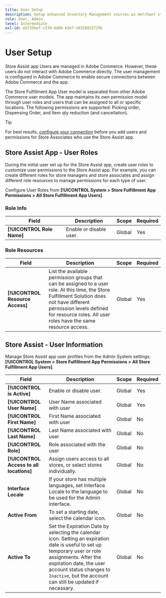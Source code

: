 ```yaml
---
title: User Setup
description: Setup enhanced Inventory Management sources as merchant stores to support the Store Fulfillment solution for Adobe Commerce.
role: User, Admin
level: Intermediate
exl-id: eb735bef-c339-4d0b-b3e7-10328915725b
---
```

# User Setup

Store Assist app Users are managed in Adobe Commerce. However, these users do not interact with Adobe Commerce directly. The user management is configured in Adobe Commerce to enable secure connections between Adobe Commerce and the app.

The Store Fulfillment App User model is separated from other Adobe Commerce user models. The app maintains its own permission model through user roles and users that can be assigned to all or specific locations. The following permissions are supported: Picking order, Dispensing Order, and Item qty reduction (and cancellation).

>[!TIP]
>
>For best results, [configure your connection](connect-set-up-service.md) before you add users and permissions for Store Associates who use the Store Assist app.

## Store Assist App - User Roles

During the initial user set up for the Store Assist app, create user roles to customize user permissions to the Store Assist app. For example, you can create different roles for store managers and store associates and assign different role resources to manage permissions for each type of user.

Configure User Roles from **[!UICONTROL System > Store Fulfillment App Permissions > All Store Fulfillment App Users]**.

### Role Info

| **Field**                  | **Description**         | **Scope** | **Required** |
|----------------------------|-------------------------|-----------|--------------|
| **[!UICONTROL Role Name]** | Enable or disable user. | Global    | Yes          |

### Role Resources

| **Field**                        | **Description**                                                                                                                                                                                                                            | **Scope** | **Required** |
|----------------------------------|--------------------------------------------------------------------------------------------------------------------------------------------------------------------------------------------------------------------------------------------|-----------|--------------|
| **[!UICONTROL Resource Access]** | List the available permission groups that can be assigned to a user role. At this time, the Store Fulfillment Solution does not have different permission levels defined for resource roles. All user roles have the same resource access. | Global    | Yes          |

## Store Assist - User Information

Manage Store Assist app user profiles from the Admin System settings:  **[!UICONTROL System > Store Fulfillment App Permissions > All Store Fulfillment App Users]**.

| **Field**                                | **Description**                                                                                                                                                                                                                                                         | **Scope** | **Required** |
|------------------------------------------|-------------------------------------------------------------------------------------------------------------------------------------------------------------------------------------------------------------------------------------------------------------------------|-----------|--------------|
| **[!UICONTROL is Active]**               | Enable or disable user.                                                                                                                                                                                                                                                 | Global    | Yes          |
| **[!UICONTROL User Name]**               | User Name associated with user                                                                                                                                                                                                                                          | Global    | Yes          |
| **[!UICONTROL First Name]**              | First Name associated with user                                                                                                                                                                                                                                         | Global    | No           |
| **[!UICONTROL Last Name]**               | Last Name associated with user                                                                                                                                                                                                                                          | Global    | No           |
| **[!UICONTROL Role]**                    | Role associated with the user                                                                                                                                                                                                                                           | Global    | No           |
| **[!UICONTROL Access to all locations]** | Assign users access to all stores, or select stores individually.                                                                                                                                                                                                       | Global    | No           |
| **Interface Locale**                     | If your store has multiple languages, set Interface Locale to the language to be used for the Admin interface.                                                                                                                                                          | Global    | No           |
| **Active From**                          | To set a starting date, select the calendar icon.                                                                                                                                                                                                                       | Global    | No           |
| **Active To**                            | Set the Expiration Date by selecting the calendar icon. Setting an expiration date is useful to set up temporary user or role assignments. After the expiration date, the user account status changes to `Inactive`, but the account can still be updated if necessary. | Global    | No           |
